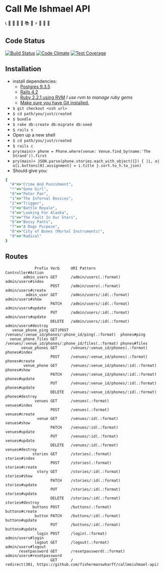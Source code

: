 # Call Me Ishmael API

:telephone_receiver: :closed_book: :orange_book: :notebook_with_decorative_cover: :notebook: :books: :mega: :zap: :speak_no_evil: :speech_balloon: :thought_balloon:

## Code Status

[![Build Status][ci-image]][ci-url]
[![Code Climate][cc-climate-image]][cc-climate-url]
[![Test Coverage][cc-coverage-image]][cc-coverage-url]

## Installation

- install dependencies:
  - [Postgres 9.3.5](https://github.com/PostgresApp/PostgresApp/releases/tag/9.3.6.0)
  - [Rails 4.2](https://github.com/rails/rails)
  - [Ruby 2.2.1 using RVM](https://rvm.io/) *I use rvm to manage ruby gems*
  - [Make sure you have Git installed.](http://git-scm.com/book/en/v2/Getting-Started-Installing-Git)
- `$ git checkout <ssh url>`
- `$ cd path/you/just/created`
- `$ bundle`
- `$ rake db:create db:migrate db:seed`
- `$ rails s`
- Open up a new shell
- `$ cd path/you/just/created`
- `$ rails c`
- `pry(main)> phone = Phone.where(venue: Venue.find_by(name:'The Strand')).first`
- `pry(main)> JSON.parse(phone.stories.each_with_object({}) { |i, o| o[i.buttons[0].assignment] = i.title }.sort.to_h.to_json)`
- Should give you:

```ruby
{
  "#"=>"Crime And Punishment",
  "*"=>"Gone Girl",
  "0"=>"Peter Pan",
  "1"=>"The Infernal Devices",
  "2"=>"Trigger",
  "3"=>"Battle Royale",
  "4"=>"Looking For Alaska",
  "5"=>"The Fault In Our Stars",
  "6"=>"Bossy Pants",
  "7"=>"A Dogs Purpose",
  "8"=>"City of Bones (Mortal Instruments)",
  "9"=>"Radical"
}
```

## Routes

                 Prefix Verb     URI Pattern                                        Controller#Action
            admin_users GET      /admin/users(.:format)                             admin/users#index
                        POST     /admin/users(.:format)                             admin/users#create
             admin_user GET      /admin/users/:id(.:format)                         admin/users#show
                        PATCH    /admin/users/:id(.:format)                         admin/users#update
                        PUT      /admin/users/:id(.:format)                         admin/users#update
                        DELETE   /admin/users/:id(.:format)                         admin/users#destroy
       venue_phone_ping GET|POST /venues/:venue_id/phones/:phone_id/ping(.:format)  phones#ping
      venue_phone_files GET      /venues/:venue_id/phones/:phone_id/files(.:format) phones#files
           venue_phones GET      /venues/:venue_id/phones(.:format)                 phones#index
                        POST     /venues/:venue_id/phones(.:format)                 phones#create
            venue_phone GET      /venues/:venue_id/phones/:id(.:format)             phones#show
                        PATCH    /venues/:venue_id/phones/:id(.:format)             phones#update
                        PUT      /venues/:venue_id/phones/:id(.:format)             phones#update
                        DELETE   /venues/:venue_id/phones/:id(.:format)             phones#destroy
                 venues GET      /venues(.:format)                                  venues#index
                        POST     /venues(.:format)                                  venues#create
                  venue GET      /venues/:id(.:format)                              venues#show
                        PATCH    /venues/:id(.:format)                              venues#update
                        PUT      /venues/:id(.:format)                              venues#update
                        DELETE   /venues/:id(.:format)                              venues#destroy
                stories GET      /stories(.:format)                                 stories#index
                        POST     /stories(.:format)                                 stories#create
                  story GET      /stories/:id(.:format)                             stories#show
                        PATCH    /stories/:id(.:format)                             stories#update
                        PUT      /stories/:id(.:format)                             stories#update
                        DELETE   /stories/:id(.:format)                             stories#destroy
                buttons POST     /buttons(.:format)                                 buttons#create
                 button PATCH    /buttons/:id(.:format)                             buttons#update
                        PUT      /buttons/:id(.:format)                             buttons#update
                  login POST     /login(.:format)                                   admin/users#login
                 logout GET      /logout(.:format)                                  admin/users#logout
          resetpassword GET      /resetpassword(.:format)                           admin/users#resetpassword
                        GET      /                                                  redirect(301, https://github.com/fishermanswharff/callmeishmael-api)


[ci-image]: https://magnum.travis-ci.com/fishermanswharff/callmeishmael-api.svg?token=ywtwaukB2udjyiFG1GbL&branch=master
[ci-url]: https://magnum.travis-ci.com/fishermanswharff/callmeishmael-api

[cc-climate-image]: https://codeclimate.com/repos/552b1979695680373f000a7d/badges/b6474b9a7d66964c7b98/gpa.svg
[cc-climate-url]: https://codeclimate.com/repos/552b1979695680373f000a7d/feed

[cc-coverage-image]: https://codeclimate.com/repos/552b1979695680373f000a7d/badges/b6474b9a7d66964c7b98/coverage.svg
[cc-coverage-url]: https://codeclimate.com/repos/552b1979695680373f000a7d/feed


